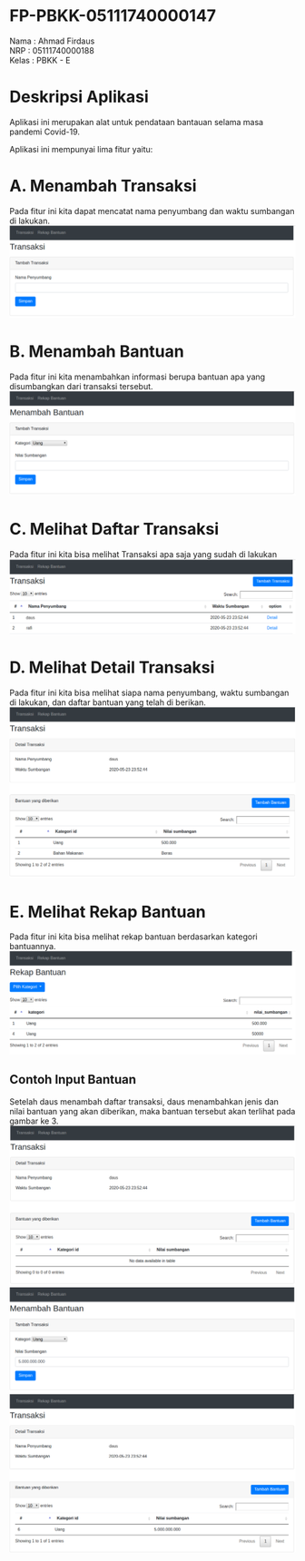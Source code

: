 # FP-PBKK-05111740000147

Nama 	: Ahmad Firdaus<br />
NRP 	: 05111740000188<br />
Kelas	: PBKK - E<br />

# Deskripsi Aplikasi<br />
Aplikasi ini merupakan alat untuk pendataan bantauan selama masa pandemi Covid-19.

Aplikasi ini mempunyai lima fitur yaitu:

# A. Menambah Transaksi
Pada fitur ini kita dapat mencatat nama penyumbang dan waktu sumbangan di lakukan.
![](image/createtrans.png)
# B. Menambah Bantuan
Pada fitur ini kita menambahkan informasi berupa bantuan apa yang disumbangkan dari transaksi tersebut.
![](image/createbantuan.png)
# C. Melihat Daftar Transaksi
Pada fitur ini kita bisa melihat Transaksi apa saja yang sudah di lakukan
![](image/index.png)
# D. Melihat Detail Transaksi
Pada fitur ini kita bisa melihat siapa nama penyumbang, waktu sumbangan di lakukan, dan daftar bantuan yang telah di berikan.
![](image/showtrans.png)
# E. Melihat Rekap Bantuan
Pada fitur ini kita bisa melihat rekap bantuan berdasarkan kategori bantuannya.
![](image/bantuan.png)

## Contoh Input Bantuan
Setelah daus menambah daftar transaksi, daus menambahkan jenis dan nilai bantuan yang akan diberikan, maka bantuan tersebut akan terlihat pada gambar ke 3.
![](image/detail1.png)
![](image/detail2.png)
![](image/detail3.png)
